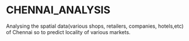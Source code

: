 # CHENNAI_ANALYSIS
Analysing the spatial data(various shops, retailers, companies, hotels,etc) of Chennai so to predict locality of various markets.

